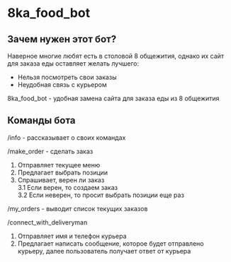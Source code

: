 # 8ka_food_bot

## Зачем нужен этот бот?
Наверное многие любят есть в столовой 8 общежития, однако
их сайт для заказа еды оставляет желать лучшего:
- Нельзя посмотреть свои заказы
- Неудобная связь с курьером

8ka_food_bot - удобная замена сайта для заказа еды из 8 общежития

## Команды бота
/info - рассказывает о своих командах<br/>

/make_order - сделать заказ<br/>
1. Отправляет текущее меню<br/>
2. Предлагает выбрать позиции<br/>
3. Спрашивает, верен ли заказ<br/>
   3.1 Если верен, то создаем заказ<br/>
   3.2 Если неверен, то просит выбрать позиции еще раз<br/>

/my_orders - выводит список текущих заказов

/connect_with_deliveryman<br/>
1. Отправляет имя и телефон курьера
2. Предлагает написать сообщение, которое будет отправлено курьеру,
   далее пользователь получает ответ от курьера
